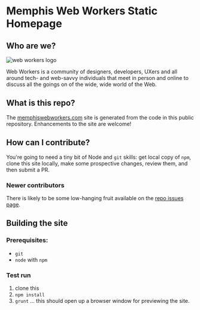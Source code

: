 # Memphis Web Workers Static Homepage

## Who are we?

![web workers logo](http://memphiswebworkers.com/img/webworkers.svg)

Web Workers is a community of designers, developers, UXers and all around tech- and web-savvy individuals that meet in person and online to discuss all the goings on of the wide, wide world of the Web.

## What is this repo?

The [memphiswebworkers.com](http://memphiswebworkers.com) site is generated from the code in this public repository.  Enhancements to the site are welcome!

## How can I contribute?

You're going to need a tiny bit of Node and `git` skills: get local copy of `npm`, clone this site locally, make some prospective changes, review them, and then submit a PR.

### Newer contributors

There is likely to be some low-hanging fruit available on the [repo issues page](https://github.com/web-workers/webworkers/issues).

## Building the site

### Prerequisites:

* `git`
* `node` with `npm`

### Test run

1. clone this
2. `npm install`
3. `grunt` ... this should open up a browser window for previewing the site.
